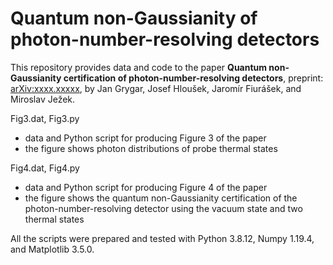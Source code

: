 # Quantum non-Gaussianity of photon-number-resolving detectors

This repository provides data and code to the paper **Quantum non-Gaussianity certification of photon-number-resolving detectors**, preprint: [arXiv:xxxx.xxxxx](https://arxiv.org/abs/xxxx.xxxxx), by Jan Grygar, Josef Hloušek, Jaromír Fiurášek, and Miroslav Ježek.

Fig3.dat, Fig3.py
- data and Python script for producing Figure 3 of the paper
- the figure shows photon distributions of probe thermal states

Fig4.dat, Fig4.py
- data and Python script for producing Figure 4 of the paper
- the figure shows the quantum non-Gaussianity certification of the photon-number-resolving detector using the vacuum state and two thermal states



All the scripts were prepared and tested with Python 3.8.12, Numpy 1.19.4, and Matplotlib 3.5.0.
